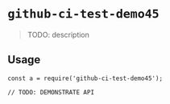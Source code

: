 
# `github-ci-test-demo45`

> TODO: description

## Usage

```
const a = require('github-ci-test-demo45');

// TODO: DEMONSTRATE API
```

